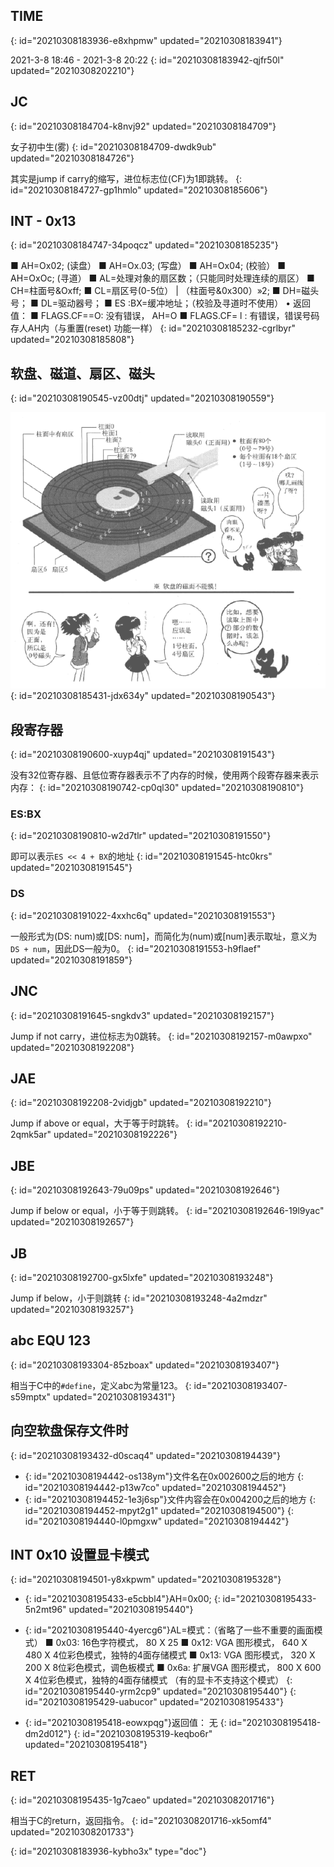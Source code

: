 ## TIME
{: id="20210308183936-e8xhpmw" updated="20210308183941"}

2021-3-8 18:46 - 2021-3-8 20:22
{: id="20210308183942-qjfr50l" updated="20210308202210"}

## JC
{: id="20210308184704-k8nvj92" updated="20210308184709"}

女子初中生(雾)
{: id="20210308184709-dwdk9ub" updated="20210308184726"}

其实是jump if carry的缩写，进位标志位(CF)为1即跳转。
{: id="20210308184727-gp1hmlo" updated="20210308185606"}

## INT - 0x13
{: id="20210308184747-34poqcz" updated="20210308185235"}

■ AH=Ox02; (读盘）
■ AH=Ox.03; (写盘）
■ AH=Ox04; (校验）
■ AH=OxOc; (寻道）
■ AL=处理对象的扇区数；（只能同时处理连续的扇区）
■ CH=柱面号&Oxff;
■ CL=扇区号(0-5位） | （柱面号&0x300）»2;
■ DH=磁头号；
■ DL=驱动器号；
■ ES :BX=缓冲地址；（校验及寻道时不使用）
• 返回值：
■ FLAGS.CF==O: 没有错误， AH=O
■ FLAGS.CF= l : 有错误，错误号码存人AH内（与重置(reset) 功能一样）
{: id="20210308185232-cgrlbyr" updated="20210308185808"}

## 软盘、磁道、扇区、磁头
{: id="20210308190545-vz00dtj" updated="20210308190559"}

![image.png](assets/image-20210308190543-lwocljb.png)
{: id="20210308185431-jdx634y" updated="20210308190543"}

## 段寄存器
{: id="20210308190600-xuyp4qj" updated="20210308191543"}

没有32位寄存器、且低位寄存器表示不了内存的时候，使用两个段寄存器来表示内存：
{: id="20210308190742-cp0ql30" updated="20210308190810"}

### ES:BX
{: id="20210308190810-w2d7tlr" updated="20210308191550"}

即可以表示`ES << 4 + BX`的地址
{: id="20210308191545-htc0krs" updated="20210308191545"}

### DS
{: id="20210308191022-4xxhc6q" updated="20210308191553"}

一般形式为(DS: num)或[DS: num]，而简化为(num)或[num]表示取址，意义为`DS + num`，因此DS一般为0。
{: id="20210308191553-h9flaef" updated="20210308191859"}

## JNC
{: id="20210308191645-sngkdv3" updated="20210308192157"}

Jump if not carry，进位标志为0跳转。
{: id="20210308192157-m0awpxo" updated="20210308192208"}

## JAE
{: id="20210308192208-2vidjgb" updated="20210308192210"}

Jump if above or equal，大于等于时跳转。
{: id="20210308192210-2qmk5ar" updated="20210308192226"}

## JBE
{: id="20210308192643-79u09ps" updated="20210308192646"}

Jump if below or equal，小于等于则跳转。
{: id="20210308192646-19l9yac" updated="20210308192657"}

## JB
{: id="20210308192700-gx5lxfe" updated="20210308193248"}

Jump if below，小于则跳转
{: id="20210308193248-4a2mdzr" updated="20210308193257"}

## abc EQU 123
{: id="20210308193304-85zboax" updated="20210308193407"}

相当于C中的`#define`，定义abc为常量123。
{: id="20210308193407-s59mptx" updated="20210308193431"}

## 向空软盘保存文件时
{: id="20210308193432-d0scaq4" updated="20210308194439"}

- {: id="20210308194442-os138ym"}文件名在0x002600之后的地方
  {: id="20210308194442-p13w7co" updated="20210308194452"}
- {: id="20210308194452-1e3j6sp"}文件内容会在0x004200之后的地方
  {: id="20210308194452-mpyt2g1" updated="20210308194500"}
{: id="20210308194440-l0pmgxw" updated="20210308194442"}

## INT 0x10 设置显卡模式
{: id="20210308194501-y8xkpwm" updated="20210308195328"}

- {: id="20210308195433-e5cbbl4"}AH=0x00;
  {: id="20210308195433-5n2mt96" updated="20210308195440"}
- {: id="20210308195440-4yercg6"}AL=模式：（省略了一些不重要的画面模式）
  ■ 0x03: 16色字符模式， 80 X 25
  ■ 0x12: VGA 图形模式， 640 X 480 X 4位彩色模式，独特的4面存储模式
  ■ 0x13: VGA 图形模式， 320 X 200 X 8位彩色模式，调色板模式
  ■ 0x6a: 扩展VGA 图形模式， 800 X 600 X 4位彩色模式，独特的4面存储模式
  （有的显卡不支持这个模式）
  {: id="20210308195440-yrm2cp9" updated="20210308195440"}
{: id="20210308195429-uabucor" updated="20210308195433"}

- {: id="20210308195418-eowxpqg"}返回值： 无
  {: id="20210308195418-dm2d012"}
{: id="20210308195319-keqbo6r" updated="20210308195418"}

## RET
{: id="20210308195435-1g7caeo" updated="20210308201716"}

相当于C的return，返回指令。
{: id="20210308201716-xk5omf4" updated="20210308201733"}


{: id="20210308183936-kybho3x" type="doc"}
